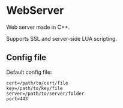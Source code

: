 # WebServer

Web server made in C++.

Supports SSL and server-side LUA scripting.

## Config file

Default config file:

```
cert=/path/to/cert/file
key=/path/to/key/file
server=/path/to/server/folder
port=443
```
